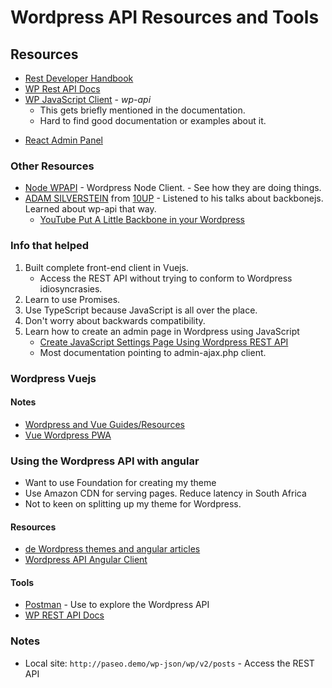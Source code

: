 # Wordpress API Resources and Tools

## Resources
* [Rest Developer Handbook](https://developer.wordpress.org/rest-api/)
* [WP Rest API Docs](http://v2.wp-api.org/)
* [WP JavaScript Client](http://v2.wp-api.org/extending/javascript-client/) - *wp-api*
    * This gets briefly mentioned in the documentation.
    * Hard to find good documentation or examples about it.
- [React Admin Panel](https://github.com/rnaga/wordpress-rest-admin)


### Other Resources
* [Node WPAPI](https://github.com/WP-API/node-wpapi) - Wordpress Node Client. - See how they are doing things.
* [ADAM SILVERSTEIN](http://www.tunedin.net/) from [10UP](https://10up.com/about/#employee-adam-silverstein) - Listened to his talks about backbonejs. Learned about wp-api that way.
    * [YouTube Put A Little Backbone in your Wordpress](https://www.youtube.com/watch?v=dRLFTpAqdb0)

### Info that helped
1. Built complete front-end client in Vuejs.
    * Access the REST API without trying to conform to Wordpress idiosyncrasies.
1. Learn to use Promises.
1. Use TypeScript because JavaScript is all over the place.
1. Don't worry about backwards compatibility.
1. Learn how to create an admin page in Wordpress using JavaScript
    * [Create JavaScript Settings Page Using Wordpress REST API](https://torquemag.io/2017/06/creating-wordpress-settings-page-using-wordpress-rest-api/)
    * Most documentation pointing to admin-ajax.php client.

### Wordpress Vuejs
#### Notes
* [Wordpress and Vue Guides/Resources](http://www.peterrknight.com/2017/06/27/wordpress-and-vue-guides-resources/)
* [Vue Wordpress PWA](https://github.com/bstavroulakis/vue-wordpress-pwa)

### Using the Wordpress API with angular
* Want to use Foundation for creating my theme
* Use Amazon CDN for serving pages. Reduce latency in South Africa
* Not to keen on splitting up my theme for Wordpress.
#### Resources
* [de Wordpress themes and angular articles](http://doppiaeast.com/)
* [Wordpress API Angular Client](https://github.com/wordpress-clients/wp-api-angular)
#### Tools
* [Postman](https://www.getpostman.com/) - Use to explore the Wordpress API
* [WP REST API Docs](https://developer.wordpress.org/rest-api/)

### Notes
* Local site: `http://paseo.demo/wp-json/wp/v2/posts` - Access the REST API
